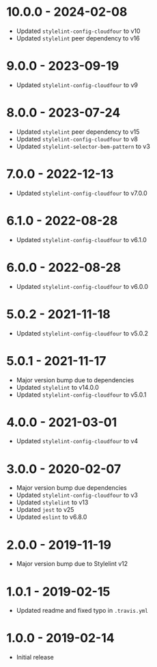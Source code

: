 # 10.0.0 - 2024-02-08

- Updated `stylelint-config-cloudfour` to v10
- Updated `stylelint` peer dependency to v16

# 9.0.0 - 2023-09-19

- Updated `stylelint-config-cloudfour` to v9

# 8.0.0 - 2023-07-24

- Updated `stylelint` peer dependency to v15
- Updated `stylelint-config-cloudfour` to v8
- Updated `stylelint-selector-bem-pattern` to v3

# 7.0.0 - 2022-12-13

- Updated `stylelint-config-cloudfour` to v7.0.0

# 6.1.0 - 2022-08-28

- Updated `stylelint-config-cloudfour` to v6.1.0

# 6.0.0 - 2022-08-28

- Updated `stylelint-config-cloudfour` to v6.0.0

# 5.0.2 - 2021-11-18

- Updated `stylelint-config-cloudfour` to v5.0.2

# 5.0.1 - 2021-11-17

- Major version bump due to dependencies
- Updated `stylelint` to v14.0.0
- Updated `stylelint-config-cloudfour` to v5.0.1

# 4.0.0 - 2021-03-01

- Updated `stylelint-config-cloudfour` to v4

# 3.0.0 - 2020-02-07

- Major version bump due dependencies
- Updated `stylelint-config-cloudfour` to v3
- Updated `stylelint` to v13
- Updated `jest` to v25
- Updated `eslint` to v6.8.0

# 2.0.0 - 2019-11-19

- Major version bump due to Stylelint v12

# 1.0.1 - 2019-02-15

- Updated readme and fixed typo in `.travis.yml`

# 1.0.0 - 2019-02-14

- Initial release
